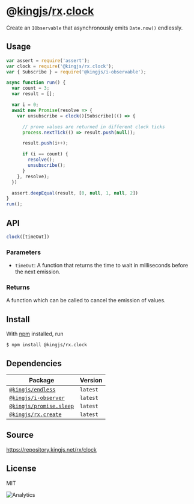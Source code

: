 # @[kingjs][@kingjs]/[rx][ns0].[clock][ns1]
Create an `IObservable` that asynchronously emits `Date.now()` endlessly.
## Usage
```js
var assert = require('assert');
var clock = require('@kingjs/rx.clock');
var { Subscribe } = require('@kingjs/i-observable');

async function run() {
  var count = 3;
  var result = [];

  var i = 0;
  await new Promise(resolve => {
    var unsubscribe = clock()[Subscribe](() => {

      // prove values are returned in different clock ticks
      process.nextTick(() => result.push(null));

      result.push(i++);

      if (i == count) {
        resolve();
        unsubscribe();
      }
    }, resolve);
  })

  assert.deepEqual(result, [0, null, 1, null, 2])
}
run();
```

## API
```ts
clock([timeOut])
```

### Parameters
- `timeOut`: A function that returns the time to wait in milliseconds before the next emission.
### Returns
A function which can be called to cancel the emission of values.


## Install
With [npm](https://npmjs.org/) installed, run
```
$ npm install @kingjs/rx.clock
```
## Dependencies
|Package|Version|
|---|---|
|[`@kingjs/endless`](https://www.npmjs.com/package/@kingjs/endless)|`latest`|
|[`@kingjs/i-observer`](https://www.npmjs.com/package/@kingjs/i-observer)|`latest`|
|[`@kingjs/promise.sleep`](https://www.npmjs.com/package/@kingjs/promise.sleep)|`latest`|
|[`@kingjs/rx.create`](https://www.npmjs.com/package/@kingjs/rx.create)|`latest`|
## Source
https://repository.kingjs.net/rx/clock
## License
MIT

![Analytics](https://analytics.kingjs.net/rx/clock)

[@kingjs]: https://www.npmjs.com/package/kingjs
[ns0]: https://www.npmjs.com/package/@kingjs/rx
[ns1]: https://www.npmjs.com/package/@kingjs/rx.clock
